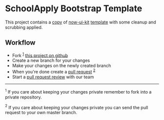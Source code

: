 #  SchoolApply Bootstrap Template

This project contains a [copy](docs/index.html) of [now-ui-kit](http://demos.creative-tim.com/now-ui-kit/index.html) [template](https://github.com/creativetimofficial/now-ui-kit/blob/master/documentation/template.html) with some cleanup and scrubbing applied.

## Workflow

- Fork <sup>[1](#footnote-1)</sup> [this project on github](https://github.com/schoolapply/sa-bootstrap)
- Create a new branch for your changes
- Make your changes on the newly created branch
- When you're done create a [pull request](https://help.github.com/articles/creating-a-pull-request/) <sup>[2](#footnote-2)</sup>
- Start a [pull request review](https://help.github.com/articles/about-pull-request-reviews/) with our team

----
<a name="footnote-1"><sup>1</sup></a> If you care about keeping your changes private remember to fork into a private repository.

<a name="footnote-2"><sup>2</sup></a> If you care about keeping your changes private you can send the pull request to your own master branch.